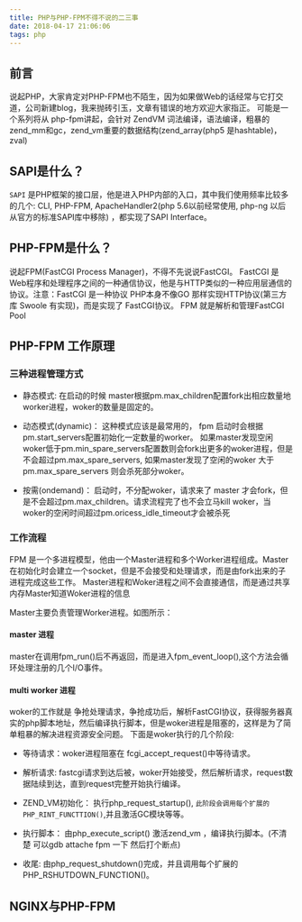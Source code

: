 ```yaml
---
title: PHP与PHP-FPM不得不说的二三事
date: 2018-04-17 21:06:06
tags: php
---
```


## 前言
  说起PHP，大家肯定对PHP-FPM也不陌生，因为如果做Web的话经常与它打交道，公司新建blog，我来抛砖引玉，文章有错误的地方欢迎大家指正。
  可能是一个系列将从 php-fpm讲起，会针对 ZendVM  词法编译，语法编译，粗暴的zend_mm和gc，zend_vm重要的数据结构(zend_array(php5 是hashtable)， zval)

## SAPI是什么？
  `SAPI` 是PHP框架的接口层，他是进入PHP内部的入口，其中我们使用频率比较多的几个: CLI, PHP-FPM,  ApacheHandler2(php 5.6以前经常使用,  php-ng 以后从官方的标准SAPI库中移除) ，都实现了SAPI Interface。

## PHP-FPM是什么？
  说起FPM(FastCGI Process Manager)，不得不先说说FastCGI。
  FastCGI 是Web程序和处理程序之间的一种通信协议，他是与HTTP类似的一种应用层通信的协议。注意：FastCGI 是一种协议
  PHP本身不像GO 那样实现HTTP协议(第三方库 Swoole 有实现)，而是实现了 FastCGI协议。
  FPM 就是解析和管理FastCGI Pool

## PHP-FPM 工作原理

### 三种进程管理方式
- 静态模式:
  在启动的时候 master根据pm.max_children配置fork出相应数量地worker进程，woker的数量是固定的。

- 动态模式(dynamic)：
  这种模式应该是最常用的， fpm 启动时会根据pm.start_servers配置初始化一定数量的worker。 如果master发现空闲woker低于pm.min_spare_servers配置数则会fork出更多的woker进程，但是不会超过pm.max_spare_servers, 如果master发现了空闲的woker 大于 pm.max_spare_servers 则会杀死部分woker。

- 按需(ondemand)：
  启动时，不分配woker，请求来了 master 才会fork，但是不会超过pm.max_children。请求流程完了也不会立马kill woker，当woker的空闲时间超过pm.oricess_idle_timeout才会被杀死


### 工作流程
 FPM 是一个多进程模型，他由一个Master进程和多个Worker进程组成。Master在初始化时会建立一个socket，但是不会接受和处理请求，而是由fork出来的子进程完成这些工作。
 Master进程和Woker进程之间不会直接通信，而是通过共享内存Master知道Woker进程的信息
 
 
 Master主要负责管理Worker进程。如图所示：



#### master 进程
master在调用fpm_run()后不再返回，而是进入fpm_event_loop(),这个方法会循环处理注册的几个I/O事件。

#### multi worker 进程
woker的工作就是 争抢处理请求，争抢成功后，解析FastCGI协议，获得服务器真实的php脚本地址，然后编译执行脚本，但是woker进程是阻塞的，这样是为了简单粗暴的解决进程资源安全问题。
下面是woker执行的几个阶段:
- 等待请求：woker进程阻塞在 fcgi_accept_request()中等待请求。

- 解析请求:   fastcgi请求到达后被，woker开始接受，然后解析请求，request数据陆续到达，直到request完整开始执行编译。

- ZEND_VM初始化： 执行php_request_startup(), `此阶段会调用每个扩展的PHP_RINT_FUNCTTION()`,并且激活GC模块等等。

- 执行脚本：   由php_execute_script() 激活zend_vm ，编译执行j脚本。(不清楚 可以gdb attache fpm 一下 然后打个断点) 

- 收尾:  由php_request_shutdown()完成，并且调用每个扩展的PHP_RSHUTDOWN_FUNCTION()。

## NGINX与PHP-FPM